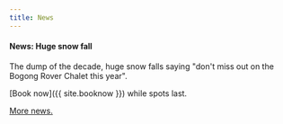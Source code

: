 ```yaml
---
title: News
---
```


#### News: Huge snow fall

The dump of the decade, huge snow falls saying "don't miss out on the Bogong
Rover Chalet this year".

[Book now]({{ site.booknow }}) while spots last.

[More news.](https://www.facebook.com/BogongRoverChalet/)
